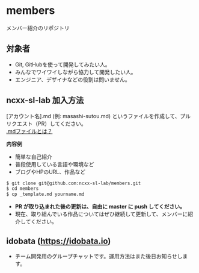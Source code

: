 members
=======

メンバー紹介のリポジトリ

## 対象者

- Git, GitHubを使って開発してみたい人。
- みんなでワイワイしながら協力して開発したい人。
- エンジニア、デザイナなどの役割は問いません。


## ncxx-sl-lab 加入方法

[アカウント名].md (例: masashi-sutou.md) というファイルを作成して、プルリクエスト（PR）してください。  
[.mdファイルとは？](https://github.com/ncxx-sl-lab/members/wiki/.md%E3%83%95%E3%82%A1%E3%82%A4%E3%83%AB%E3%81%AE%E6%9B%B8%E3%81%8D%E6%96%B9)

**内容例**
- 簡単な自己紹介
- 普段使用している言語や環境など
- ブログやHPのURL、作品など

```bash
$ git clone git@github.com:ncxx-sl-lab/members.git
$ cd members
$ cp _template.md yourname.md
```

- **PR が取り込まれた後の更新は、自由に master に push してください。**
- 現在、取り組んでいる作品についてはぜひ継続して更新して、メンバーに紹介してください。


## idobata (https://idobata.io)

- チーム開発用のグループチャットです。運用方法はまた後日お知らせします。

